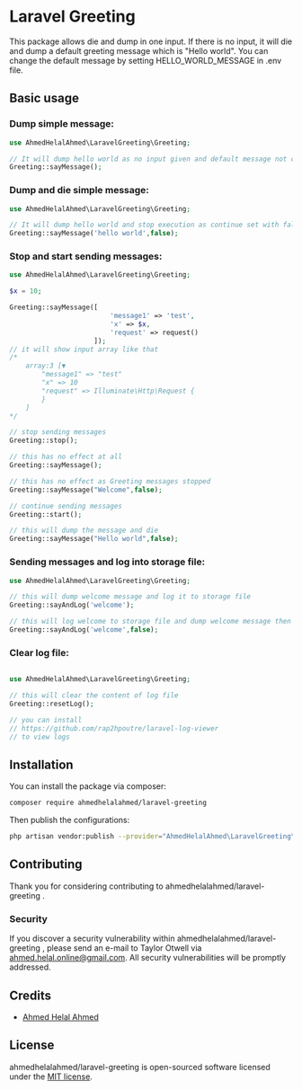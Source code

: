 # Laravel Greeting

This package allows die and dump in one input. If there is no input, it will die and dump a default greeting message which is "Hello world". You can change the default message by setting HELLO_WORLD_MESSAGE in .env file.

## Basic usage

### Dump simple message:

```php
use AhmedHelalAhmed\LaravelGreeting\Greeting;

// It will dump hello world as no input given and default message not changed
Greeting::sayMessage();
```

### Dump and die simple message:

```php
use AhmedHelalAhmed\LaravelGreeting\Greeting;

// It will dump hello world and stop execution as continue set with false
Greeting::sayMessage('hello world',false);

```

### Stop and start sending messages:

```php
use AhmedHelalAhmed\LaravelGreeting\Greeting;

$x = 10;

Greeting::sayMessage([
                         'message1' => 'test',
                         'x' => $x,
                         'request' => request()
                     ]);
// it will show input array like that
/*
    array:3 [▼
        "message1" => "test"
        "x" => 10
        "request" => Illuminate\Http\Request {
        }
    ]
*/

// stop sending messages
Greeting::stop();

// this has no effect at all
Greeting::sayMessage();

// this has no effect as Greeting messages stopped
Greeting::sayMessage("Welcome",false);

// continue sending messages
Greeting::start();

// this will dump the message and die
Greeting::sayMessage("Hello world",false);

```

### Sending messages and log into storage file:

```php
use AhmedHelalAhmed\LaravelGreeting\Greeting;

// this will dump welcome message and log it to storage file
Greeting::sayAndLog('welcome');

// this will log welcome to storage file and dump welcome message then stop execution
Greeting::sayAndLog('welcome',false);

```

### Clear log file:

```php

use AhmedHelalAhmed\LaravelGreeting\Greeting;

// this will clear the content of log file
Greeting::resetLog();

// you can install
// https://github.com/rap2hpoutre/laravel-log-viewer
// to view logs

```

## Installation

You can install the package via composer:

```bash
composer require ahmedhelalahmed/laravel-greeting
```

Then publish the configurations:

```bash
php artisan vendor:publish --provider="AhmedHelalAhmed\LaravelGreeting\LaravelGreetingServiceProvider"
```

## Contributing

Thank you for considering contributing to ahmedhelalahmed/laravel-greeting .

### Security

If you discover a security vulnerability within ahmedhelalahmed/laravel-greeting , please send an e-mail to Taylor Otwell via ahmed.helal.online@gmail.com. All security vulnerabilities will be promptly addressed.

## Credits

- [Ahmed Helal Ahmed](https://github.com/ahmedhelalahmed)

## License

ahmedhelalahmed/laravel-greeting is open-sourced software licensed under the [MIT license](https://opensource.org/licenses/MIT).
